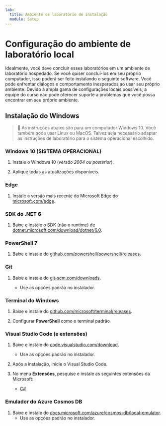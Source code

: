 ```yaml
---
lab:
  title: Ambiente de laboratório de instalação
  module: Setup
---
```


# Configuração do ambiente de laboratório local

Idealmente, você deve concluir esses laboratórios em um ambiente de laboratório hospedado. Se você quiser concluí-los em seu próprio computador, isso poderá ser feito instalando o seguinte software. Você pode enfrentar diálogos e comportamento inesperados ao usar seu próprio ambiente. Devido à ampla gama de configurações locais possíveis, a equipe do curso não pode oferecer suporte a problemas que você possa encontrar em seu próprio ambiente.

## Instalação do Windows

> &#128221; As instruções abaixo são para um computador Windows 10. Você também pode usar Linux ou MacOS. Talvez seja necessário adaptar as instruções de laboratório para o sistema operacional escolhido.

### Windows 10 (SISTEMA OPERACIONAL)

1. Instale o Windows 10 (*versão 2004 ou posterior*).

1. Aplique todas as atualizações disponíveis.

### Edge

1. Instale a versão mais recente do Microsoft Edge do [microsoft.com/edge].

### SDK do .NET 6

1. Baixe e instale o SDK (não o runtime) de [dotnet.microsoft.com/download/dotnet/6.0].

### PowerShell 7

1. Baixe e instale do [github.com/powershell/powershell/releases].

### Git

1. Baixe e instale do [git-scm.com/downloads].

    - Use as opções padrão no instalador.

### Terminal do Windows

1. Baixe e instale do [github.com/microsoft/terminal/releases].

1. Configurar **PowerShell** como o terminal padrão

### Visual Studio Code (e extensões)

1. Baixe e instale do [code.visualstudio.com/download].

    - Use as opções padrão no instalador.

1. Após a instalação, inicie o Visual Studio Code.

1. No menu **Extensões**, pesquise e instale as seguintes extensões da Microsoft:

    - [C#][marketplace.visualstudio.com/ms-dotnettools.csharp]

### Emulador do Azure Cosmos DB

1. Baixe e instale do [docs.microsoft.com/azure/cosmos-db/local-emulator].
    - Use as opções padrão no instalador.

[code.visualstudio.com/download]: https://code.visualstudio.com/download
[docs.microsoft.com/azure/cosmos-db/local-emulator]: https://docs.microsoft.com/azure/cosmos-db/local-emulator#download-the-emulator
[dotnet.microsoft.com/download/dotnet/6.0]: https://dotnet.microsoft.com/download/dotnet/6.0
[git-scm.com/downloads]: https://git-scm.com/downloads
[github.com/microsoft/terminal/releases]: https://github.com/microsoft/terminal/releases/latest
[github.com/powershell/powershell/releases]: https://github.com/powershell/powershell/releases/latest
[marketplace.visualstudio.com/ms-dotnettools.csharp]: https://marketplace.visualstudio.com/items?itemName=ms-dotnettools.csharp
[microsoft.com/edge]: https://microsoft.com/edge
